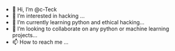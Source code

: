 - 👋 Hi, I’m @c-Teck
- 👀 I’m interested in hacking ...
- 🌱 I’m currently learning python and ethical hacking...
- 💞️ I’m looking to collaborate on any python or machine learning projects...
- 📫 How to reach me ...

<!---
c-Teck/c-Teck is a ✨ special ✨ repository because its `README.md` (this file) appears on your GitHub profile.
You can click the Preview link to take a look at your changes.
--->
